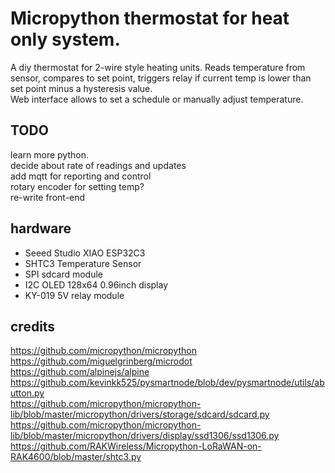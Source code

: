# Micropython thermostat for heat only system.
A diy thermostat for 2-wire style heating units. Reads temperature from sensor, compares to set point, triggers relay if current temp is lower than set point minus a hysteresis value.  
Web interface allows to set a schedule or manually adjust temperature.  

## TODO
learn more python.  
decide about rate of readings and updates  
add mqtt for reporting and control   
rotary encoder for setting temp?  
re-write front-end  



## hardware
- Seeed Studio XIAO ESP32C3
- SHTC3 Temperature Sensor
- SPI sdcard module
- I2C OLED 128x64 0.96inch display
- KY-019 5V relay module


## credits
https://github.com/micropython/micropython  
https://github.com/miguelgrinberg/microdot  
https://github.com/alpinejs/alpine  
https://github.com/kevinkk525/pysmartnode/blob/dev/pysmartnode/utils/abutton.py  
https://github.com/micropython/micropython-lib/blob/master/micropython/drivers/storage/sdcard/sdcard.py  
https://github.com/micropython/micropython-lib/blob/master/micropython/drivers/display/ssd1306/ssd1306.py  
https://github.com/RAKWireless/Micropython-LoRaWAN-on-RAK4600/blob/master/shtc3.py  


